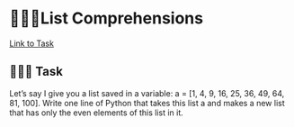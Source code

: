 # 💼💼💼List Comprehensions 
[Link to Task](https://www.practicepython.org/exercise/2014/03/19/07-list-comprehensions.html)

## 📁📁📁 Task 
Let’s say I give you a list saved in a variable:
a = [1, 4, 9, 16, 25, 36, 49, 64, 81, 100]. 
Write one line of Python that takes this list a 
and makes a new list that has only the even elements of this list in it.
